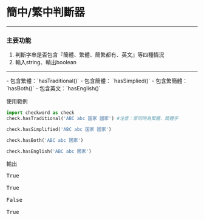 # 簡中/繁中判斷器
<hr>

### 主要功能
1. 判斷字串是否包含『簡體、繁體、簡繁都有、英文』等四種情況
2. 輸入string、輸出boolean
<hr>
  - 包含繁體：`hasTraditional()`
  - 包含簡體： `hasSimplied()`
  - 包含繁簡體：`hasBoth()`
  - 包含英文：`hasEnglish()`

使用範例
```python
import checkword as check
check.hasTraditional('ABC abc 国家 國家') #注意：家同時為繁體、簡體字

check.hasSimplified('ABC abc 国家 國家') 

check.hasBoth('ABC abc 國家') 

check.hasEnglish('ABC abc 國家')
```

輸出
<pre>
True

True

False

True
</pre>
